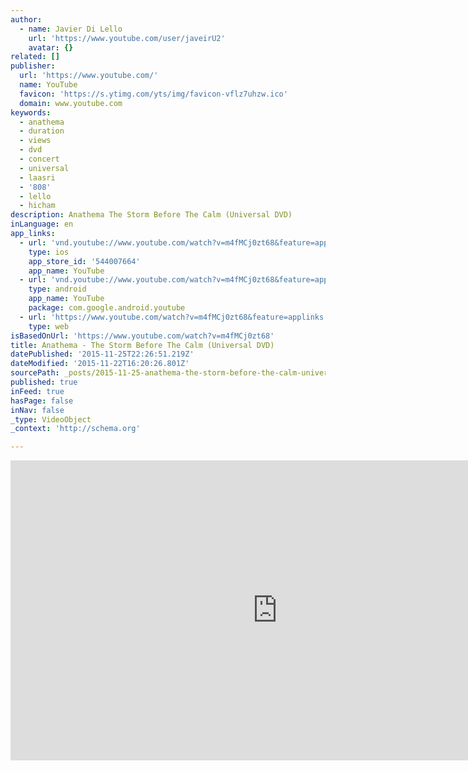 ```yaml
---
author:
  - name: Javier Di Lello
    url: 'https://www.youtube.com/user/javeirU2'
    avatar: {}
related: []
publisher:
  url: 'https://www.youtube.com/'
  name: YouTube
  favicon: 'https://s.ytimg.com/yts/img/favicon-vflz7uhzw.ico'
  domain: www.youtube.com
keywords:
  - anathema
  - duration
  - views
  - dvd
  - concert
  - universal
  - laasri
  - '808'
  - lello
  - hicham
description: Anathema The Storm Before The Calm (Universal DVD)
inLanguage: en
app_links:
  - url: 'vnd.youtube://www.youtube.com/watch?v=m4fMCj0zt68&feature=applinks'
    type: ios
    app_store_id: '544007664'
    app_name: YouTube
  - url: 'vnd.youtube://www.youtube.com/watch?v=m4fMCj0zt68&feature=applinks'
    type: android
    app_name: YouTube
    package: com.google.android.youtube
  - url: 'https://www.youtube.com/watch?v=m4fMCj0zt68&feature=applinks'
    type: web
isBasedOnUrl: 'https://www.youtube.com/watch?v=m4fMCj0zt68'
title: Anathema - The Storm Before The Calm (Universal DVD)
datePublished: '2015-11-25T22:26:51.219Z'
dateModified: '2015-11-22T16:20:26.801Z'
sourcePath: _posts/2015-11-25-anathema-the-storm-before-the-calm-universal-dvd.md
published: true
inFeed: true
hasPage: false
inNav: false
_type: VideoObject
_context: 'http://schema.org'

---
```

<iframe src="https://cdn.embedly.com/widgets/media.html?src=https%3A%2F%2Fwww.youtube.com%2Fembed%2Fm4fMCj0zt68%3Ffeature%3Doembed&amp;url=https%3A%2F%2Fwww.youtube.com%2Fwatch%3Fv%3Dm4fMCj0zt68&amp;image=https%3A%2F%2Fi.ytimg.com%2Fvi%2Fm4fMCj0zt68%2Fhqdefault.jpg&amp;key=b7d04c9b404c499eba89ee7072e1c4f7&amp;type=text%2Fhtml&amp;schema=youtube" width="854" height="480" scrolling="no" frameborder="0" allowfullscreen="allowfullscreen" style=""></iframe>